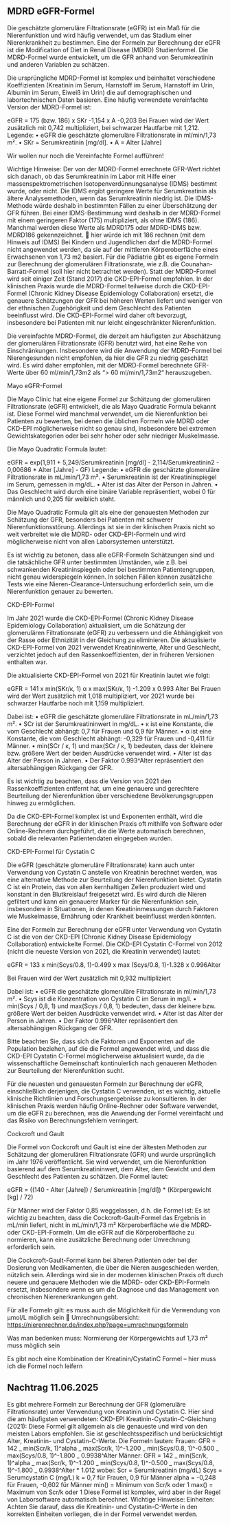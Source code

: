 ## MDRD eGFR-Formel

Die geschätzte glomeruläre Filtrationsrate (eGFR) ist ein Maß für die Nierenfunktion und wird häufig verwendet, um das Stadium einer Nierenkrankheit zu bestimmen. Eine der Formeln zur Berechnung der eGFR ist die Modification of Diet in Renal Disease (MDRD) Studienformel. Die MDRD-Formel wurde entwickelt, um die GFR anhand von Serumkreatinin und anderen Variablen zu schätzen.

Die ursprüngliche MDRD-Formel ist komplex und beinhaltet verschiedene Koeffizienten (Kreatinin im Serum, Harnstoff im Serum, Harnstoff im Urin, Albumin im Serum, Eiweiß im Urin) die auf demographischen und labortechnischen Daten basieren.
Eine häufig verwendete vereinfachte Version der MDRD-Formel ist:

eGFR = 175 (bzw. 186) x SKr -1,154 x A -0,203
Bei Frauen wird der Wert zusätzlich mit 0,742 multipliziert, bei schwarzer Hautfarbe mit 1,212.
Legende:
• eGFR die geschätzte glomeruläre Filtrationsrate in ml/min/1,73 m².
• SKr = Serumkreatinin [mg/dl].
• A = Alter [Jahre]

Wir wollen nur noch die Vereinfachte Formel aufführen!

Wichtige Hinweise:
Der von der MDRD-Formel errechnete GFR-Wert richtet sich danach, ob das Serumkreatinin im Labor mit Hilfe einer massenspektrometrischen Isotopenverdünnungsanalyse (IDMS) bestimmt wurde, oder nicht. Die IDMS ergibt geringere Werte für Serumkreatinin als ältere Analysemethoden, wenn das Serumkreatinin niedrig ist. Die IDMS-Methode würde deshalb in bestimmten Fällen zu einer Überschätzung der GFR führen. Bei einer IDMS-Bestimmung wird deshalb in der MDRD-Formel mit einem geringeren Faktor (175) multipliziert, als ohne IDMS (186). Manchmal werden diese Werte als MDRD175 oder MDRD-IDMS bzw. MDRD186 gekennzeichnet.
 hier würde ich mit 186 rechnen (mit dem Hinweis auf IDMS)
Bei Kindern und Jugendlichen darf die MDRD-Formel nicht angewendet werden, da sie auf der mittleren Körperoberfläche eines Erwachsenen von 1,73 m2 basiert. Für die Pädiatrie gibt es eigene Formeln zur Berechnung der glomerulären Filtrationsrate, wie z.B. die Counahan-Barratt-Formel (soll hier nicht betrachtet werden).
Statt der MDRD-Formel wird seit einiger Zeit (Stand 2017) die CKD-EPI-Formel empfohlen.
In der klinischen Praxis wurde die MDRD-Formel teilweise durch die CKD-EPI-Formel (Chronic Kidney Disease Epidemiology Collaboration) ersetzt, die genauere Schätzungen der GFR bei höheren Werten liefert und weniger von der ethnischen Zugehörigkeit und dem Geschlecht des Patienten beeinflusst wird. Die CKD-EPI-Formel wird daher oft bevorzugt, insbesondere bei Patienten mit nur leicht eingeschränkter Nierenfunktion.

Die vereinfachte MDRD-Formel, die derzeit am häufigsten zur Abschätzung der glomerulären Filtrationsrate (GFR) benutzt wird, hat eine Reihe von Einschränkungen. Insbesondere wird die Anwendung der MDRD-Formel bei Nierengesunden nicht empfohlen, da hier die GFR zu niedrig geschätzt wird.
Es wird daher empfohlen, mit der MDRD-Formel berechnete GFR-Werte über 60 ml/min/1,73m2 als
“> 60 ml/min/1,73m2“
herauszugeben.

Mayo eGFR-Formel

Die Mayo Clinic hat eine eigene Formel zur Schätzung der glomerulären Filtrationsrate (eGFR) entwickelt, die als Mayo Quadratic Formula bekannt ist. Diese Formel wird manchmal verwendet, um die Nierenfunktion bei Patienten zu bewerten, bei denen die üblichen Formeln wie MDRD oder CKD-EPI möglicherweise nicht so genau sind, insbesondere bei extremen Gewichtskategorien oder bei sehr hoher oder sehr niedriger Muskelmasse.

Die Mayo Quadratic Formula lautet:

eGFR = exp(1,911 + 5,249/Serumkreatinin [mg/dl] - 2,114/Serumkreatinin2 - 0,00686 \* Alter [Jahre] - GF)
Legende:
• eGFR die geschätzte glomeruläre Filtrationsrate in mL/min/1,73 m².
• Serumkreatinin ist der Kreatininspiegel im Serum, gemessen in mg/dL.
• Alter ist das Alter der Person in Jahren.
• Das Geschlecht wird durch eine binäre Variable repräsentiert, wobei 0 für männlich und 0,205 für weiblich steht.

Die Mayo Quadratic Formula gilt als eine der genauesten Methoden zur Schätzung der GFR, besonders bei Patienten mit schwerer Nierenfunktionsstörung. Allerdings ist sie in der klinischen Praxis nicht so weit verbreitet wie die MDRD- oder CKD-EPI-Formeln und wird möglicherweise nicht von allen Laborsystemen unterstützt.

Es ist wichtig zu betonen, dass alle eGFR-Formeln Schätzungen sind und die tatsächliche GFR unter bestimmten Umständen, wie z.B. bei schwankenden Kreatininspiegeln oder bei bestimmten Patientengruppen, nicht genau widerspiegeln können. In solchen Fällen können zusätzliche Tests wie eine Nieren-Clearance-Untersuchung erforderlich sein, um die Nierenfunktion genauer zu bewerten.

CKD-EPI-Formel

Im Jahr 2021 wurde die CKD-EPI-Formel (Chronic Kidney Disease Epidemiology Collaboration) aktualisiert, um die Schätzung der glomerulären Filtrationsrate (eGFR) zu verbessern und die Abhängigkeit von der Rasse oder Ethnizität in der Gleichung zu eliminieren. Die aktualisierte CKD-EPI-Formel von 2021 verwendet Kreatininwerte, Alter und Geschlecht, verzichtet jedoch auf den Rassenkoeffizienten, der in früheren Versionen enthalten war.

Die aktualisierte CKD-EPI-Formel von 2021 für Kreatinin lautet wie folgt:

eGFR = 141 x min(SKr/κ, 1) α x max(SKr/κ, 1) -1.209 x 0.993 Alter
Bei Frauen wird der Wert zusätzlich mit 1,018 multipliziert, vor 2021 wurde bei schwarzer Hautfarbe noch mit 1,159 multipliziert.

Dabei ist:
• eGFR die geschätzte glomeruläre Filtrationsrate in mL/min/1,73 m².
• SCr ist der Serumkreatininwert in mg/dL.
• κ ist eine Konstante, die vom Geschlecht abhängt: 0,7 für Frauen und 0,9 für Männer.
• α ist eine Konstante, die vom Geschlecht abhängt: -0,329 für Frauen und -0,411 für Männer.
• min(SCr / κ, 1) und max(SCr / κ, 1) bedeuten, dass der kleinere bzw. größere Wert der beiden Ausdrücke verwendet wird.
• Alter ist das Alter der Person in Jahren.
• Der Faktor 0.993^Alter repräsentiert den altersabhängigen Rückgang der GFR.

Es ist wichtig zu beachten, dass die Version von 2021 den Rassenkoeffizienten entfernt hat, um eine genauere und gerechtere Beurteilung der Nierenfunktion über verschiedene Bevölkerungsgruppen hinweg zu ermöglichen.

Da die CKD-EPI-Formel komplex ist und Exponenten enthält, wird die Berechnung der eGFR in der klinischen Praxis oft mithilfe von Software oder Online-Rechnern durchgeführt, die die Werte automatisch berechnen, sobald die relevanten Patientendaten eingegeben wurden.

CKD-EPI-Formel für Cystatin C

Die eGFR (geschätzte glomeruläre Filtrationsrate) kann auch unter Verwendung von Cystatin C anstelle von Kreatinin berechnet werden, was eine alternative Methode zur Beurteilung der Nierenfunktion bietet. Cystatin C ist ein Protein, das von allen kernhaltigen Zellen produziert wird und konstant in den Blutkreislauf freigesetzt wird. Es wird durch die Nieren gefiltert und kann ein genauerer Marker für die Nierenfunktion sein, insbesondere in Situationen, in denen Kreatininmessungen durch Faktoren wie Muskelmasse, Ernährung oder Krankheit beeinflusst werden könnten.

Eine der Formeln zur Berechnung der eGFR unter Verwendung von Cystatin C ist die von der CKD-EPI (Chronic Kidney Disease Epidemiology Collaboration) entwickelte Formel. Die CKD-EPI Cystatin C-Formel von 2012 (nicht die neueste Version von 2021, die Kreatinin verwendet) lautet:

eGFR = 133 x min(Scys/0.8, 1)-0.499 x max (Scys/0.8, 1)-1.328 x 0.996Alter

Bei Frauen wird der Wert zusätzlich mit 0,932 multipliziert

Dabei ist:
• eGFR die geschätzte glomeruläre Filtrationsrate in ml/min/1,73 m².
• Scys ist die Konzentration von Cystatin C im Serum in mg/l.
• min(Scys / 0,8, 1) und max(Scys / 0,8, 1) bedeuten, dass der kleinere bzw. größere Wert der beiden Ausdrücke verwendet wird.
• Alter ist das Alter der Person in Jahren.
• Der Faktor 0.996^Alter repräsentiert den altersabhängigen Rückgang der GFR.

Bitte beachten Sie, dass sich die Faktoren und Exponenten auf die Population beziehen, auf die die Formel angewendet wird, und dass die CKD-EPI Cystatin C-Formel möglicherweise aktualisiert wurde, da die wissenschaftliche Gemeinschaft kontinuierlich nach genaueren Methoden zur Beurteilung der Nierenfunktion sucht.

Für die neuesten und genauesten Formeln zur Berechnung der eGFR, einschließlich derjenigen, die Cystatin C verwenden, ist es wichtig, aktuelle klinische Richtlinien und Forschungsergebnisse zu konsultieren. In der klinischen Praxis werden häufig Online-Rechner oder Software verwendet, um die eGFR zu berechnen, was die Anwendung der Formel vereinfacht und das Risiko von Berechnungsfehlern verringert.

Cockcroft und Gault

Die Formel von Cockcroft und Gault ist eine der ältesten Methoden zur Schätzung der glomerulären Filtrationsrate (GFR) und wurde ursprünglich im Jahr 1976 veröffentlicht. Sie wird verwendet, um die Nierenfunktion basierend auf dem Serumkreatininwert, dem Alter, dem Gewicht und dem Geschlecht des Patienten zu schätzen. Die Formel lautet:

eGFR = ((140 - Alter [Jahre]) / Serumkreatinin [mg/dl]) \* (Körpergewicht [kg] / 72)

Für Männer wird der Faktor 0,85 weggelassen, d.h. die Formel ist:
Es ist wichtig zu beachten, dass die Cockcroft-Gault-Formel das Ergebnis in mL/min liefert, nicht in mL/min/1,73 m² Körperoberfläche wie die MDRD- oder CKD-EPI-Formeln. Um die eGFR auf die Körperoberfläche zu normieren, kann eine zusätzliche Berechnung oder Umrechnung erforderlich sein.

Die Cockcroft-Gault-Formel kann bei älteren Patienten oder bei der Dosierung von Medikamenten, die über die Nieren ausgeschieden werden, nützlich sein. Allerdings wird sie in der modernen klinischen Praxis oft durch neuere und genauere Methoden wie die MDRD- oder CKD-EPI-Formeln ersetzt, insbesondere wenn es um die Diagnose und das Management von chronischen Nierenerkrankungen geht.

Für alle Formeln gilt:
es muss auch die Möglichkeit für die Verwendung von µmol/L möglich sein 
Umrechnungsübersicht: https://nierenrechner.de/index.php?page=umrechnungsformeln

Was man bedenken muss:
Normierung der Körpergewichts auf 1,73 m² muss möglich sein

Es gibt noch eine Kombination der Kreatinin/CystatinC Formel – hier muss ich die Formel noch leifern

## Nachtrag 11.06.2025

Es gibt mehrere Formeln zur Berechnung der GFR (glomeruläre Filtrationsrate) unter Verwendung von Kreatinin und Cystatin C. Hier sind die am häufigsten verwendeten: CKD-EPI Kreatinin-Cystatin-C-Gleichung (2021): Diese Formel gilt allgemein als die genaueste und wird von den meisten Labors empfohlen. Sie ist geschlechtsspezifisch und berücksichtigt Alter, Kreatinin- und Cystatin-C-Werte. Die Formeln lauten: Frauen: GFR = 142 _ min(Scr/k, 1)^alpha _ max(Scr/k, 1)^-1.200 _ min(Scys/0.8, 1)^-0.500 _ max(Scys/0.8, 1)^-1.800 _ 0.9938^Alter Männer: GFR = 142 _ min(Scr/k, 1)^alpha _ max(Scr/k, 1)^-1.200 _ min(Scys/0.8, 1)^-0.500 _ max(Scys/0.8, 1)^-1.800 _ 0.9938^Alter \* 1.012 wobei: Scr = Serumkreatinin (mg/dL) Scys = Serumcystatin C (mg/L) k = 0,7 für Frauen, 0,9 für Männer alpha = -0,248 für Frauen, -0,602 für Männer min() = Minimum von Scr/k oder 1 max() = Maximum von Scr/k oder 1 Diese Formel ist komplex, wird aber in der Regel von Laborsoftware automatisch berechnet. Wichtige Hinweise: Einheiten: Achten Sie darauf, dass die Kreatinin- und Cystatin-C-Werte in den korrekten Einheiten vorliegen, die in der Formel verwendet werden.
